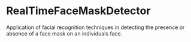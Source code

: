 # RealTimeFaceMaskDetector
Application of facial recognition techniques in detecting the presence or absence of a face mask on an individuals face.
